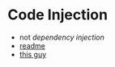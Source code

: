# Code Injection

* not _dependency injection_
* [readme]( https://medium.com/@londeix/xcode-unit-tests-with-s-13f0deaed501
)
* [this guy](https://twitter.com/injection4xcode)
